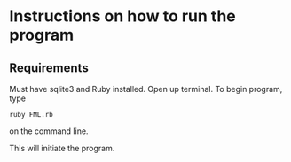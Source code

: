 # Instructions on how to run the program

## Requirements
Must have sqlite3 and Ruby installed.
Open up terminal.
To begin program, type
```
ruby FML.rb
```
on the command line.

This will initiate the program.
